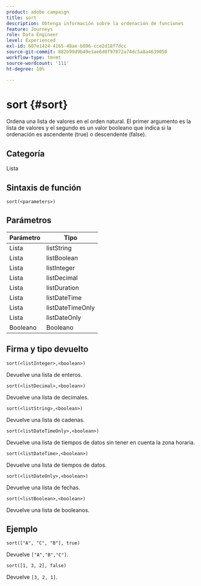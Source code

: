 ```yaml
---
product: adobe campaign
title: sort
description: Obtenga información sobre la ordenación de funciones
feature: Journeys
role: Data Engineer
level: Experienced
exl-id: 607e1424-4165-48ae-b896-cce2d18f7dcc
source-git-commit: 882b99d9b49e1ae6d0f97872a74dc5a8a4639050
workflow-type: tm+mt
source-wordcount: '111'
ht-degree: 18%

---
```


# sort {#sort}

Ordena una lista de valores en el orden natural. El primer argumento es la lista de valores y el segundo es un valor booleano que indica si la ordenación es ascendente (true) o descendente (false).

## Categoría

Lista

## Sintaxis de función

`sort(<parameters>)`

## Parámetros

| Parámetro | Tipo |
|-----------|------------------|
| Lista | listString |
| Lista | listBoolean |
| Lista | listInteger |
| Lista | listDecimal |
| Lista | listDuration |
| Lista | listDateTime |
| Lista | listDateTimeOnly |
| Lista | listDateOnly |
| Booleano | Booleano |

## Firma y tipo devuelto

`sort(<listInteger>,<boolean>)`

Devuelve una lista de enteros.

`sort(<listDecimal>,<boolean>)`

Devuelve una lista de decimales.

`sort(<listString>,<boolean>)`

Devuelve una lista de cadenas.

`sort(<listDateTimeOnly>,<boolean>)`

Devuelve una lista de tiempos de datos sin tener en cuenta la zona horaria.

`sort(<listDateTime>,<boolean>)`

Devuelve una lista de tiempos de datos.

`sort(<listDateOnly>,<boolean>)`

Devuelve una lista de fechas.

`sort(<listBoolean>,<boolean>)`

Devuelve una lista de booleanos.

## Ejemplo

`sort(["A", "C", "B"], true)`

Devuelve `["A","B","C"]`.

`sort([1, 3, 2], false)`

Devuelve `[3, 2, 1]`.
